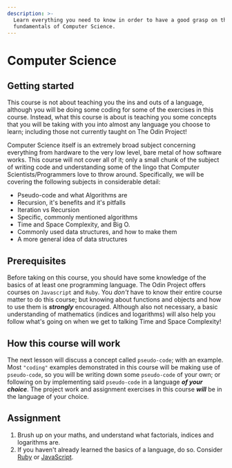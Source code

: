 ```yaml
---
description: >-
  Learn everything you need to know in order to have a good grasp on the
  fundamentals of Computer Science.
---
```


# Computer Science

## Getting started

This course is not about teaching you the ins and outs of a language, although you will be doing some coding for some of the exercises in this course. Instead, what this course is about is teaching you some concepts that you will be taking with you into almost any language you choose to learn; including those not currently taught on The Odin Project!

Computer Science itself is an extremely broad subject concerning everything from hardware to the very low level, bare metal of how software works. This course will not cover all of it; only a small chunk of the subject of writing code and understanding some of the lingo that Computer Scientists/Programmers love to throw around. Specifically, we will be covering the following subjects in considerable detail:

- Pseudo-code and what Algorithms are
- Recursion, it's benefits and it's pitfalls
- Iteration vs Recursion
- Specific, commonly mentioned algorithms
- Time and Space Complexity, and Big O.
- Commonly used data structures, and how to make them
- A more general idea of data structures

## Prerequisites

Before taking on this course, you should have some knowledge of the basics of at least one programming language. The Odin Project offers courses on `Javascript` and `Ruby`. You _don't_ have to know their entire course matter to do this course; but knowing about functions and objects and how to use them is _**strongly**_ encouraged. Although also not necessary, a basic understanding of mathematics \(indices and logarithms\) will also help you follow what's going on when we get to talking Time and Space Complexity!

## How this course will work

The next lesson will discuss a concept called `pseudo-code`; with an example. Most `"coding"` examples demonstrated in this course will be making use of `pseudo-code`, so you will be writing down some `pseudo-code` of your own; or following on by implementing said `pseudo-code` in a language _**of your choice**_. The project work and assignment exercises in this course _**will**_ be in the language of your choice.

## Assignment

1. Brush up on your maths, and understand what factorials, indices and logarithms are.
2. If you haven't already learned the basics of a language, do so. Consider [Ruby](https://www.learnhowtocodebook.com/deep-dives/ruby) or [JavaScript](https://www.learnhowtocodebook.com/deep-dives/javascript).
